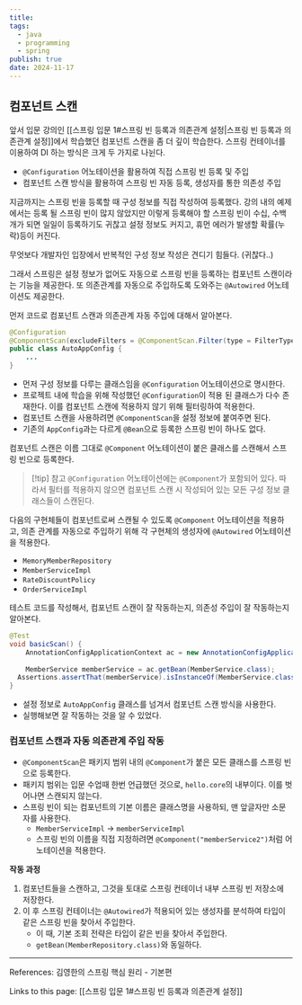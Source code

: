 ```yaml
---
title: 
tags:
  - java
  - programming
  - spring
publish: true
date: 2024-11-17
---
```

## 컴포넌트 스캔
앞서 입문 강의인 [[스프링 입문 1#스프링 빈 등록과 의존관계 설정|스프링 빈 등록과 의존관계 설정]]에서 학습했던 컴포넌트 스캔을 좀 더 깊이 학습한다. 스프링 컨테이너를 이용하여 DI 하는 방식은 크게 두 가지로 나뉜다.

- `@Configuration` 어노테이션을 활용하여 직접 스프링 빈 등록 및 주입
- 컴포넌트 스캔 방식을 활용하여 스프링 빈 자동 등록, 생성자를 통한 의존성 주입

지금까지는 스프링 빈을 등록할 때 구성 정보를 직접 작성하여 등록했다. 강의 내의 예제에서는 등록 될 스프링 빈이 많지 않았지만 이렇게 등록해야 할 스프링 빈이 수십, 수백개가 되면 일일이 등록하기도 귀찮고 설정 정보도 커지고, 휴먼 에러가 발생할 확률(누락)등이 커진다.

무엇보다 개발자인 입장에서 반복적인 구성 정보 작성은 견디기 힘들다. (귀찮다..)

그래서 스프링은 설정 정보가 없어도 자동으로 스프링 빈을 등록하는 컴포넌트 스캔이라는 기능을 제공한다. 또 의존관계를 자동으로 주입하도록 도와주는 `@Autowired` 어노테이션도 제공한다.

먼저 코드로 컴포넌트 스캔과 의존관계 자동 주입에 대해서 알아본다.

```java
@Configuration  
@ComponentScan(excludeFilters = @ComponentScan.Filter(type = FilterType.ANNOTATION, classes = Configuration.class))  
public class AutoAppConfig {  
	...
}
```
- 먼저 구성 정보를 다루는 클래스임을 `@Configuration` 어노테이션으로 명시한다.
- 프로젝트 내에 학습을 위해 작성했던 `@Configuration`이 적용 된 클래스가 다수 존재한다. 이를 컴포넌트 스캔에 적용하지 않기 위해 필터링하여 적용한다.
- 컴포넌트 스캔을 사용하려면 `@ComponentScan`을 설정 정보에 붙여주면 된다.
- 기존의 `AppConfig`과는 다르게 `@Bean`으로 등록한 스프링 빈이 하나도 없다.

컴포넌트 스캔은 이름 그대로 `@Component` 어노테이션이 붙은 클래스를 스캔해서 스프링 빈으로 등록한다.

> [!tip] 참고
> `@Configuration` 어노테이션에는 `@Component`가 포함되어 있다. 따라서 필터를 적용하지 않으면 컴포넌트 스캔 시 작성되어 있는 모든 구성 정보 클래스들이 스캔된다.

다음의 구현체들이 컴포넌트로써 스캔될 수 있도록 `@Component` 어노테이션을 적용하고, 의존 관계를 자동으로 주입하기 위해 각 구현체의 생성자에 `@Autowired` 어노테이션을 적용한다.

- `MemoryMemberRepository`
- `MemberServiceImpl`
- `RateDiscountPolicy`
- `OrderServiceImpl`

테스트 코드를 작성해서, 컴포넌트 스캔이 잘 작동하는지, 의존성 주입이 잘 작동하는지 알아본다.

```java
@Test  
void basicScan() {  
    AnnotationConfigApplicationContext ac = new AnnotationConfigApplicationContext(AutoAppConfig.class);
    
    MemberService memberService = ac.getBean(MemberService.class);  
  Assertions.assertThat(memberService).isInstanceOf(MemberService.class);  
}
```
- 설정 정보로 `AutoAppConfig` 클래스를 넘겨서 컴포넌트 스캔 방식을 사용한다.
- 실행해보면 잘 작동하는 것을 알 수 있었다.

### 컴포넌트 스캔과 자동 의존관계 주입 작동
- `@ComponentScan`은 패키지 범위 내의 `@Component`가 붙은 모든 클래스를 스프링 빈으로 등록한다.
- 패키지 범위는 입문 수업때 한번 언급했던 것으로, `hello.core`의 내부이다. 이를 벗어나면 스캔되지 않는다.
- 스프링 빈이 되는 컴포넌트의 기본 이름은 클래스명을 사용하되, 맨 앞글자만 소문자를 사용한다.
	- `MemberServiceImpl` -> `memberServiceImpl`
	- 스프링 빈의 이름을 직접 지정하려면 `@Component("memberService2")`처럼 어노테이션을 적용한다.

**작동 과정**

1. 컴포넌트들을 스캔하고, 그것을 토대로 스프링 컨테이너 내부 스프링 빈 저장소에 저장한다.
2. 이 후 스프링 컨테이너는 `@Autowired`가 적용되어 있는 생성자를 분석하여 타입이 같은 스프링 빈을 찾아서 주입한다.
	- 이 때, 기본 조회 전략은 타입이 같은 빈을 찾아서 주입한다.
	- `getBean(MemberRepository.class)`와 동일하다.

---
References: 김영한의 스프링 핵심 원리 - 기본편

Links to this page: [[스프링 입문 1#스프링 빈 등록과 의존관계 설정]]